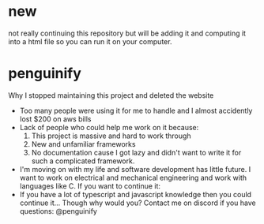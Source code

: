 # new
not really continuing this repository but will be adding it and computing it into a html file so you can run it on your computer.



# penguinify
Why I stopped maintaining this project and deleted the website
- Too many people were using it for me to handle and I almost accidently lost $200 on aws bills
- Lack of people who could help me work on it because:
  1. This project is massive and hard to work through
  2. New and unfamiliar frameworks
  3. No documentation cause I got lazy and didn't want to write it for such a complicated framework.
- I'm moving on with my life and software development has little future. I want to work on electrical and mechanical engineering and work with languages like C.
 If you want to continue it:
- If you have a lot of typescript and javascript knowledge then you could continue it... Though why would you? Contact me on discord if you have questions: @penguinify
